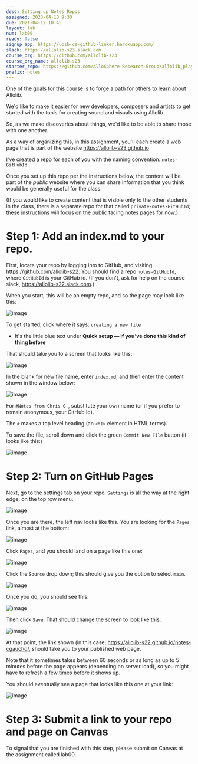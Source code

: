 ```yaml
---
desc: Setting up Notes Repos
assigned: 2023-04-10 9:30
due: 2021-04-12 10:45
layout: lab
num: lab00
ready: false
signup_app: https://ucsb-cs-github-linker.herokuapp.com/
slack: https://allolib-s23.slack.com
course_org: https://github.com/allolib-s23
course_org_name: allolib-s23
starter_repo: https://github.com/AlloSphere-Research-Group/allolib_playground
prefix: notes
---
```


One of the goals for this course is to forge a path for others to learn about Allolib.

We'd like to make it easier for new developers, composers and artists to get started with the
tools for creating sound and visuals using Allolib.

So, as we make discoveries about things, we'd like to be able to share those with one another.

As a way of organizing this, in this assignment, you'll each create a web page
that is part of the website <https://allolib-s23.github.io>

I've created a repo for each of you with the naming convention: `notes-GitHubId`

Once you set up this repo per the instructions below, the content will be part of the *public* website
where you can share information that you think would be generally useful for the class.

(If you would like to create content that is visible only to the other students in the class, there is a separate repo for that called
`private-notes-GitHubId`; these instructions will focus on the public facing notes pages for now.)

# Step 1: Add an index.md to your repo.

First, locate your repo by logging into to GitHub, and visiting <https://github.com/allolib-s22>.  You should 
find a repo `notes-GitHubId`, where `GitHubId` is your GitHub id.  (If you don't, ask for help on the course slack, <https://allolib-s22.slack.com>.)

When you start, this will be an empty repo, and so the page may look like this:

![image](https://user-images.githubusercontent.com/1119017/114591392-ada35500-9c3e-11eb-82fc-311527c25cef.png)

To get started, click where it says: `creating a new file` 
* It's the little blue text under **Quick setup — if you’ve done this kind of thing before**

That should take you to a screen that looks like this:

![image](https://user-images.githubusercontent.com/1119017/114591618-f1965a00-9c3e-11eb-88d6-fb43401b380d.png)

In the blank for new file name, enter `index.md`, and then enter the content shown in the window below:

![image](https://user-images.githubusercontent.com/1119017/114591805-1be81780-9c3f-11eb-9daa-943e0e52981f.png)

For `#Notes from Chris G.`, substitute your own name (or if you prefer to remain anonymous, your GitHub Id).

The `#` makes a top level heading (an `<h1>` element in HTML terms).

To save the file, scroll down and click the green `Commit New File` button (it looks like this:)

![image](https://user-images.githubusercontent.com/1119017/114592078-68cbee00-9c3f-11eb-9844-b11e6369e569.png)

# Step 2: Turn on GitHub Pages

Next, go to the settings tab on your repo. `Settings` is all the way at the right edge, on the top row menu.

![image](https://user-images.githubusercontent.com/1119017/114592174-8436f900-9c3f-11eb-9571-b1fe5a71ea34.png)


Once you are there, the left nav looks like this. You are looking for the `Pages` link, almost at the bottom:

![image](https://user-images.githubusercontent.com/1119017/114592337-a7fa3f00-9c3f-11eb-9e02-964c7d1d3ac3.png)

Click `Pages`, and you should land on a page like this one:

![image](https://user-images.githubusercontent.com/1119017/114592429-c8c29480-9c3f-11eb-8071-cee8d9e19db3.png)

Click the `Source` drop down; this should give you the option to select `main`.

![image](https://user-images.githubusercontent.com/1119017/114592557-eabc1700-9c3f-11eb-9154-7f2226195142.png)

Once you do, you should see this:

![image](https://user-images.githubusercontent.com/1119017/114592604-f90a3300-9c3f-11eb-8790-e4a397ad3c30.png)

Then click `Save`.   That should change the screen to look like this:

![image](https://user-images.githubusercontent.com/1119017/114592667-07f0e580-9c40-11eb-877c-b385f486b5d0.png)

At that point, the link shown (in this case, <https://allolib-s22.github.io/notes-cgaucho/>, should take you to your published web page.

Note that it sometimes takes between 60 seconds or as long as up to 5 minutes before the page appears (depending on server load), so you might have to refresh 
a few times before it shows up.

You should eventually see a page that looks like this one at your link:

![image](https://user-images.githubusercontent.com/1119017/114592865-41295580-9c40-11eb-8c5f-eb8c819e7617.png)


# Step 3: Submit a link to your repo and page on Canvas

To signal that you are finished with this step, please submit on Canvas at the assignment called lab00.









